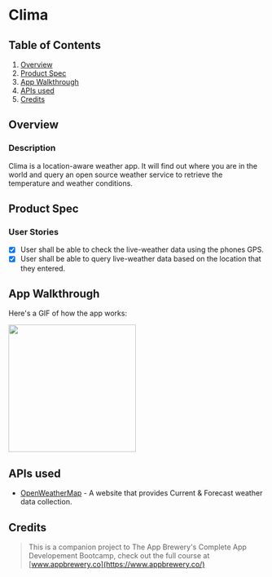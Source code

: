 # Clima

## Table of Contents
1. [Overview](#Overview)
2. [Product Spec](#Product-Spec)
3. [App Walkthrough](#App-Walkthrough)
4. [APIs used](#APIs-used)
5. [Credits](#Credits)

## Overview
### Description

Clima is a location-aware weather app. It will find out where you are in the world and query an open source weather service to retrieve the temperature and weather conditions.

## Product Spec
### User Stories

- [X] User shall be able to check the live-weather data using the phones GPS.
- [X] User shall be able to query live-weather data based on the location that they entered.

## App Walkthrough

Here's a GIF of how the app works:

<img src="https://i.imgur.com/pXxqKbq.gif" width=250><br>

## APIs used

- [OpenWeatherMap](https://openweathermap.org/api) - A website that provides Current & Forecast weather data collection.

## Credits

>This is a companion project to The App Brewery's Complete App Developement Bootcamp, check out the full course at [www.appbrewery.co](https://www.appbrewery.co/)
